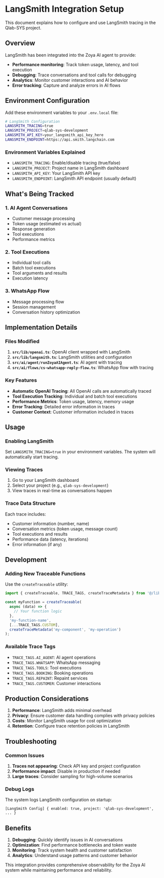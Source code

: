 # LangSmith Integration Setup

This document explains how to configure and use LangSmith tracing in the Qlab-SYS project.

## Overview

LangSmith has been integrated into the Zoya AI agent to provide:
- **Performance monitoring**: Track token usage, latency, and tool execution
- **Debugging**: Trace conversations and tool calls for debugging
- **Analytics**: Monitor customer interactions and AI behavior
- **Error tracking**: Capture and analyze errors in AI flows

## Environment Configuration

Add these environment variables to your `.env.local` file:

```bash
# LangSmith Configuration
LANGSMITH_TRACING=true
LANGSMITH_PROJECT=qlab-sys-development
LANGSMITH_API_KEY=your_langsmith_api_key_here
LANGSMITH_ENDPOINT=https://api.smith.langchain.com
```

### Environment Variables Explained

- `LANGSMITH_TRACING`: Enable/disable tracing (true/false)
- `LANGSMITH_PROJECT`: Project name in LangSmith dashboard
- `LANGSMITH_API_KEY`: Your LangSmith API key
- `LANGSMITH_ENDPOINT`: LangSmith API endpoint (usually default)

## What's Being Tracked

### 1. AI Agent Conversations
- Customer message processing
- Token usage (estimated vs actual)
- Response generation
- Tool executions
- Performance metrics

### 2. Tool Executions
- Individual tool calls
- Batch tool executions
- Tool arguments and results
- Execution latency

### 3. WhatsApp Flow
- Message processing flow
- Session management
- Conversation history optimization

## Implementation Details

### Files Modified

1. **`src/lib/openai.ts`**: OpenAI client wrapped with LangSmith
2. **`src/lib/langsmith.ts`**: LangSmith utilities and configuration
3. **`src/ai/agent/runZoyaAIAgent.ts`**: AI agent with tracing
4. **`src/ai/flows/cs-whatsapp-reply-flow.ts`**: WhatsApp flow with tracing

### Key Features

- **Automatic OpenAI Tracing**: All OpenAI calls are automatically traced
- **Tool Execution Tracking**: Individual and batch tool executions
- **Performance Metrics**: Token usage, latency, memory usage
- **Error Tracking**: Detailed error information in traces
- **Customer Context**: Customer information included in traces

## Usage

### Enabling LangSmith

Set `LANGSMITH_TRACING=true` in your environment variables. The system will automatically start tracing.

### Viewing Traces

1. Go to your LangSmith dashboard
2. Select your project (e.g., `qlab-sys-development`)
3. View traces in real-time as conversations happen

### Trace Data Structure

Each trace includes:
- Customer information (number, name)
- Conversation metrics (token usage, message count)
- Tool executions and results
- Performance data (latency, iterations)
- Error information (if any)

## Development

### Adding New Traceable Functions

Use the `createTraceable` utility:

```typescript
import { createTraceable, TRACE_TAGS, createTraceMetadata } from '@/lib/langsmith';

const myFunction = createTraceable(
  async (data) => {
    // Your function logic
  },
  'my-function-name',
  [...TRACE_TAGS.CUSTOM],
  createTraceMetadata('my-component', 'my-operation')
);
```

### Available Trace Tags

- `TRACE_TAGS.AI_AGENT`: AI agent operations
- `TRACE_TAGS.WHATSAPP`: WhatsApp messaging
- `TRACE_TAGS.TOOLS`: Tool executions
- `TRACE_TAGS.BOOKING`: Booking operations
- `TRACE_TAGS.REPAINT`: Repaint services
- `TRACE_TAGS.CUSTOMER`: Customer interactions

## Production Considerations

1. **Performance**: LangSmith adds minimal overhead
2. **Privacy**: Ensure customer data handling complies with privacy policies
3. **Costs**: Monitor LangSmith usage for cost optimization
4. **Retention**: Configure trace retention policies in LangSmith

## Troubleshooting

### Common Issues

1. **Traces not appearing**: Check API key and project configuration
2. **Performance impact**: Disable in production if needed
3. **Large traces**: Consider sampling for high-volume scenarios

### Debug Logs

The system logs LangSmith configuration on startup:
```
[LangSmith Config] { enabled: true, project: 'qlab-sys-development', ... }
```

## Benefits

1. **Debugging**: Quickly identify issues in AI conversations
2. **Optimization**: Find performance bottlenecks and token waste
3. **Monitoring**: Track system health and customer satisfaction
4. **Analytics**: Understand usage patterns and customer behavior

This integration provides comprehensive observability for the Zoya AI system while maintaining performance and reliability.
